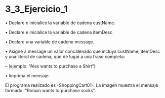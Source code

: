 # 3_3_Ejercicio_1

• Declare e inicialice la variable de cadena custName.

• Declare e inicialice la variable de cadena itemDesc.

• Declare una variable de cadena message.

• Asigne a message un valor concatenado que incluya custName, itemDesc y una literal de cadena, que dé lugar a una frase completa: 

– (ejemplo: “Alex wants to purchase a Shirt”) 

• Imprima el mensaje.

El programa realizado es -ShoppingCart01-. La imagen muestra el mensaje formado: "Roman wants to purchase socks".

